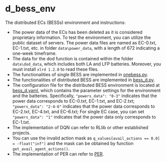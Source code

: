 # d_bess_env
The distributed ECs (BESSs) environment and instructions:
* The power data of the ECs has been deleted as it is considered proprietary information. To test the environment, you can utilize the public dataset of servers. The power data files are named as EC-0.txt, EC-1.txt, etc. in folder `data\power_data`, with a length of 672 indicating a one-week timeframe.
* The data for the dod function is contained within the folder `data\dod_data`, which includes both LA and LFP batteries. Moreover, you must install `xlrd 1.2.0` to read these files.
* The functionalities of single BESS are implemented in [onebess.py](d_bess_env/env/onebess.py).
* The functionalities of distributed BESS are implemented in [bess_d.py](d_bess_env/env/bess_d.py).
* The configuration file for the distributed BESS environment is located at [bess_d.yaml](d_bess_env/env/config/bess_d.yaml), which contains the parameter settings for the environment and the batteries. Specifically, `"powers_data": "0-3"` indicates that the power data corresponds to EC-0.txt, EC-1.txt, and EC-2.txt; `"powers_data": "2-4-6"` indicates that the power data corresponds to EC-2.txt, EC-4.txt, and EC-6.txt; For single EC case, you can set `"powers_data": "1"` indicates that the power data only corresponds to EC-1.txt.
* The implementation of DQN can refer to RLlib or other established projects.
* You can use the invalid action mask as `q_values[avail_actions == 0.0] = -float("inf")` and the mask can be obtained by function `get_avail_agent_actions()`.
* The implementation of PER can refer to [PER](https://github.com/MorvanZhou/Reinforcement-learning-with-tensorflow/blob/master/contents/5.2_Prioritized_Replay_DQN/RL_brain.py).
  
